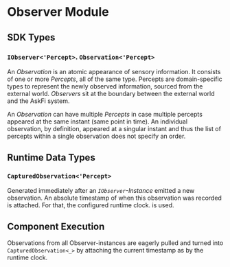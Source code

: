 # Observer Module

## SDK Types

### `IObserver<'Percept>`. `Observation<'Percept>`

An _Observation_ is an atomic appearance of sensory information. It consists of one or more _Percepts_, all of the same type. Percepts are domain-specific types to represent the newly observed information, sourced from the external world. _Observers_ sit at the boundary between the external world and the AskFi system.

An _Observation_ can have multiple _Percepts_ in case multiple percepts appeared at the same instant (same point in time). An individual observation, by definition, appeared at a singular instant and thus the list of percepts within a single observation does not specify an order.

## Runtime Data Types

### `CapturedObservation<'Percept>`

Generated immediately after an _`IObserver`-Instance_ emitted a new observation. An absolute timestamp of when this observation was recorded is attached. For that, the configured runtime clock. is used.

## Component Execution

Observations from all Observer-instances are eagerly pulled and turned into `CapturedObservation<_>` by attaching the current timestamp as by the runtime clock.
